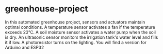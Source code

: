 # greenhouse-project
In this automated greenhouse project, sensors and actuators maintain optimal conditions. A temperature sensor activates a fan if the temperature exceeds 23°C. A soil moisture sensor activates a water pump when the soil is dry. An ultrasonic sensor monitors the irrigation tank's water level and fills it if low. A photoresistor turns on the lighting.
You will find a version for Arduino and ESP32
